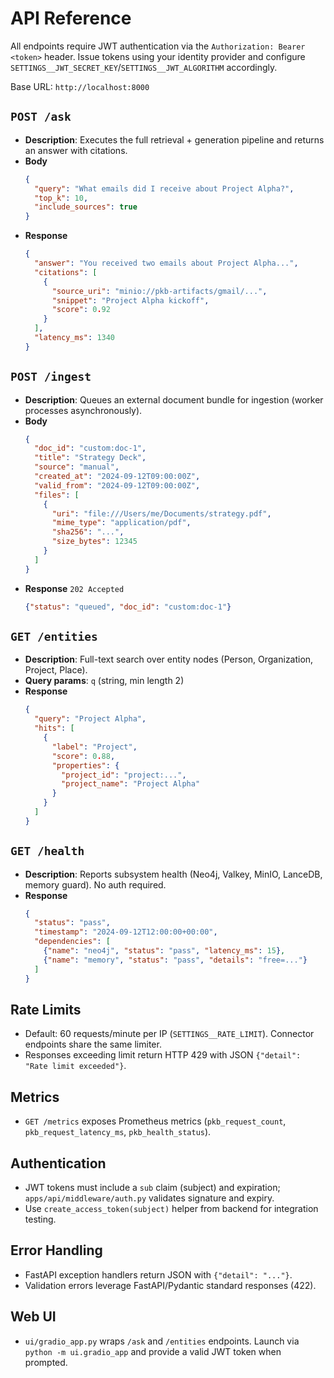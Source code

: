 # API Reference

All endpoints require JWT authentication via the `Authorization: Bearer <token>` header. Issue tokens using your identity provider and configure `SETTINGS__JWT_SECRET_KEY`/`SETTINGS__JWT_ALGORITHM` accordingly.

Base URL: `http://localhost:8000`

## `POST /ask`
- **Description**: Executes the full retrieval + generation pipeline and returns an answer with citations.
- **Body**
  ```json
  {
    "query": "What emails did I receive about Project Alpha?",
    "top_k": 10,
    "include_sources": true
  }
  ```
- **Response**
  ```json
  {
    "answer": "You received two emails about Project Alpha...",
    "citations": [
      {
        "source_uri": "minio://pkb-artifacts/gmail/...",
        "snippet": "Project Alpha kickoff",
        "score": 0.92
      }
    ],
    "latency_ms": 1340
  }
  ```

## `POST /ingest`
- **Description**: Queues an external document bundle for ingestion (worker processes asynchronously).
- **Body**
  ```json
  {
    "doc_id": "custom:doc-1",
    "title": "Strategy Deck",
    "source": "manual",
    "created_at": "2024-09-12T09:00:00Z",
    "valid_from": "2024-09-12T09:00:00Z",
    "files": [
      {
        "uri": "file:///Users/me/Documents/strategy.pdf",
        "mime_type": "application/pdf",
        "sha256": "...",
        "size_bytes": 12345
      }
    ]
  }
  ```
- **Response** `202 Accepted`
  ```json
  {"status": "queued", "doc_id": "custom:doc-1"}
  ```

## `GET /entities`
- **Description**: Full-text search over entity nodes (Person, Organization, Project, Place).
- **Query params**: `q` (string, min length 2)
- **Response**
  ```json
  {
    "query": "Project Alpha",
    "hits": [
      {
        "label": "Project",
        "score": 0.88,
        "properties": {
          "project_id": "project:...",
          "project_name": "Project Alpha"
        }
      }
    ]
  }
  ```

## `GET /health`
- **Description**: Reports subsystem health (Neo4j, Valkey, MinIO, LanceDB, memory guard). No auth required.
- **Response**
  ```json
  {
    "status": "pass",
    "timestamp": "2024-09-12T12:00:00+00:00",
    "dependencies": [
      {"name": "neo4j", "status": "pass", "latency_ms": 15},
      {"name": "memory", "status": "pass", "details": "free=..."}
    ]
  }
  ```

## Rate Limits
- Default: 60 requests/minute per IP (`SETTINGS__RATE_LIMIT`). Connector endpoints share the same limiter.
- Responses exceeding limit return HTTP 429 with JSON `{"detail": "Rate limit exceeded"}`.

## Metrics
- `GET /metrics` exposes Prometheus metrics (`pkb_request_count`, `pkb_request_latency_ms`, `pkb_health_status`).

## Authentication
- JWT tokens must include a `sub` claim (subject) and expiration; `apps/api/middleware/auth.py` validates signature and expiry.
- Use `create_access_token(subject)` helper from backend for integration testing.

## Error Handling
- FastAPI exception handlers return JSON with `{"detail": "..."}`.
- Validation errors leverage FastAPI/Pydantic standard responses (422).

## Web UI
- `ui/gradio_app.py` wraps `/ask` and `/entities` endpoints. Launch via `python -m ui.gradio_app` and provide a valid JWT token when prompted.
